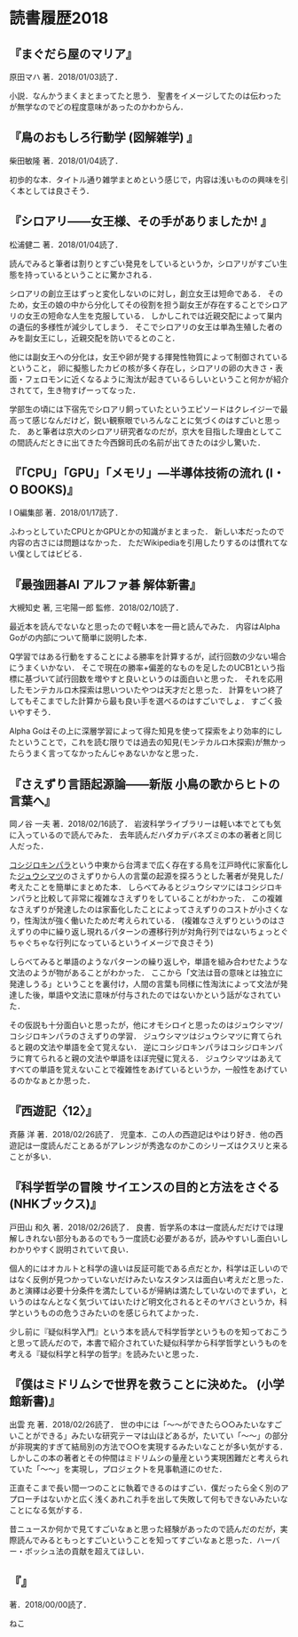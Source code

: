 # 読書履歴2018

## 『まぐだら屋のマリア』
原田マハ 著．2018/01/03読了．

小説．なんかうまくまとまってたと思う．
聖書をイメージしてたのは伝わったが無学なのでどの程度意味があったのかわからん．

## 『鳥のおもしろ行動学 (図解雑学) 』
柴田敏隆 著．2018/01/04読了．

初歩的な本．タイトル通り雑学まとめという感じで，内容は浅いものの興味を引く本としては良さそう．

## 『シロアリ――女王様、その手がありましたか! 』
松浦健二 著．2018/01/04読了．

読んでみると筆者は割りとすごい発見をしているというか，シロアリがすごい生態を持っているということに驚かされる．

シロアリの創立王はずっと変化しないのに対し，創立女王は短命である．
そのため，女王の娘の中から分化してその役割を担う副女王が存在することでシロアリの女王の短命な人生を克服している．
しかしこれでは近親交配によって巣内の遺伝的多様性が減少してしまう．
そこでシロアリの女王は単為生殖した者のみを副女王にし，近親交配を防いでるとのこと．

他には副女王への分化は，女王や卵が発する揮発性物質によって制御されているということ，
卵に擬態したカビの核が多く存在し，シロアリの卵の大きさ・表面・フェロモンに近くなるように淘汰が起きているらしいということ何かが紹介されてて，生き物すげーってなった．

学部生の頃には下宿先でシロアリ飼っていたというエピソードはクレイジーで最高って感じなんだけど，鋭い観察眼でいろんなことに気づくのはすごいと思った．
あと筆者は京大のシロアリ研究者なのだが，京大を目指した理由としてこの間読んだときに出てきた今西錦司氏の名前が出てきたのは少し驚いた．

## 『「CPU」「GPU」「メモリ」―半導体技術の流れ (I・O BOOKS)』
I O編集部 著．2018/01/17読了．

ふわっとしていたCPUとかGPUとかの知識がまとまった．
新しい本だったので内容の古さには問題はなかった．
ただWikipediaを引用したりするのは慣れてない僕としてはビビる．

## 『最強囲碁AI アルファ碁 解体新書』
大槻知史 著,‎ 三宅陽一郎 監修．2018/02/10読了．

最近本を読んでないなと思ったので軽い本を一冊と読んでみた．
内容はAlpha Goがの内部について簡単に説明した本．

Q学習ではある行動をすることによる勝率を計算するが，試行回数の少ない場合にうまくいかない．
そこで現在の勝率+偏差的なものを足したのUCB1という指標に基づいて試行回数を増やすと良いというのは面白いと思った．
それを応用したモンテカルロ木探索は思いついたやつは天才だと思った．
計算をいつ終了してもそこまでした計算から最も良い手を選べるのはすごいでしょ．
すごく扱いやすそう．

Alpha Goはその上に深層学習によって得た知見を使って探索をより効率的にしたということで，これを読む限りでは過去の知見(モンテカルロ木探索)が無かったらうまく言ってなかったんじゃあないかなと思った．

## 『さえずり言語起源論――新版 小鳥の歌からヒトの言葉へ』
岡ノ谷 一夫 著．2018/02/16読了．
岩波科学ライブラリーは軽い本でとても気に入っているので読んでみた．
去年読んだハダカデバネズミの本の著者と同じ人だった．

[コシジロキンパラ](https://en.wikipedia.org/wiki/White-rumped_munia)という中東から台湾まで広く存在する鳥を江戸時代に家畜化した[ジュウシマツ](https://ja.wikipedia.org/wiki/ジュウシマツ)のさえずりから人の言葉の起源を探ろうとした著者が発見した/考えたことを簡単にまとめた本．
しらべてみるとジュウシマツにはコシジロキンパラと比較して非常に複雑なさえずりをしていることがわかった．
この複雑なさえずりが発達したのは家畜化したことによってさえずりのコストが小さくなり，性淘汰が強く働いたためだ考えられている．
(複雑なさえずりというのはさえずりの中に繰り返し現れるパターンの遷移行列が対角行列ではないちょっとぐちゃぐちゃな行列になっているというイメージで良さそう)

しらべてみると単語のようなパターンの繰り返しや，単語を組み合わせたような文法のようが物があることがわかった．
ここから「文法は音の意味とは独立に発達しうる」ということを裏付け，人間の言葉も同様に性淘汰によって文法が発達した後，単語や文法に意味が付与されたのではないかという話がなされていた．

その仮説も十分面白いと思ったが，他にオモシロイと思ったのはジュウシマツ/コシジロキンパラのさえずりの学習．
ジュウシマツはジュウシマツに育てられると親の文法や単語を全て覚えない．
逆にコシジロキンパラはコシジロキンパラに育てられると親の文法や単語をほぼ完璧に覚える．
ジュウシマツはあえてすべての単語を覚えないことで複雑性をあげているというか，一般性をあげているのかなぁとか思った．

## 『西遊記〈12〉』
‎斉藤 洋 著．2018/02/26読了．
児童本．この人の西遊記はやはり好き．他の西遊記は一度読んだことあるがアレンジが秀逸なのかこのシリーズはクスリと来ることが多い．

## 『科学哲学の冒険 サイエンスの目的と方法をさぐる (NHKブックス)』
戸田山 和久 著．2018/02/26読了．
良書．哲学系の本は一度読んだだけでは理解しきれない部分もあるのでもう一度読む必要があるが，読みやすいし面白いしわかりやすく説明されていて良い．

個人的にはオカルトと科学の違いは反証可能である点だとか，科学は正しいのではなく反例が見つかっていないだけみたいなスタンスは面白い考えだと思った．あと演繹は必要十分条件を満たしているが帰納は満たしていないのでまずい，というのはなんとなく気づいてはいたけど明文化されるとそのヤバさというか，科学というものの危うさみたいのを感じられてよかった．

少し前に『疑似科学入門』という本を読んで科学哲学というものを知っておこうと思って読んだので，本書で紹介されていた疑似科学から科学哲学というものを考える『疑似科学と科学の哲学』を読みたいと思った．

## 『僕はミドリムシで世界を救うことに決めた。 (小学館新書)』
出雲 充 著．2018/02/26読了．
世の中には「～～ができたら○○みたいなすごいことができる」みたいな研究テーマは山ほどあるが，たいてい「～～」の部分が非現実的すぎて結局別の方法で○○を実現するみたいなことが多い気がする．しかしこの本の著者とその仲間はミドリムシの量産という実現困難だと考えられていた「～～」を実現し，プロジェクトを見事軌道にのせた．

正直そこまで長い間一つのことに執着できるのはすごい．僕だったら全く別のアプローチはないかと広く浅くあれこれ手を出して失敗して何もできないみたいなことになる気がする．

昔ニュースか何かで見てすごいなぁと思った経験があったので読んだのだが，実際読んでみるともっとすごいということを知ってすごいなぁと思った．ハーバー・ボッシュ法の貢献を超えてほしい．

## 『』
 著．2018/00/00読了．

ねこ

